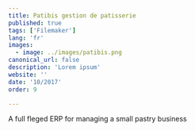 ```yaml
---
title: Patibis gestion de patisserie
published: true
tags: ['Filemaker']
lang: 'fr'
images:
  - image: ../images/patibis.png
canonical_url: false
description: 'Lorem ipsum'
website: ''
date: '10/2017'
order: 9

---
```


A full fleged ERP for managing a small pastry business
